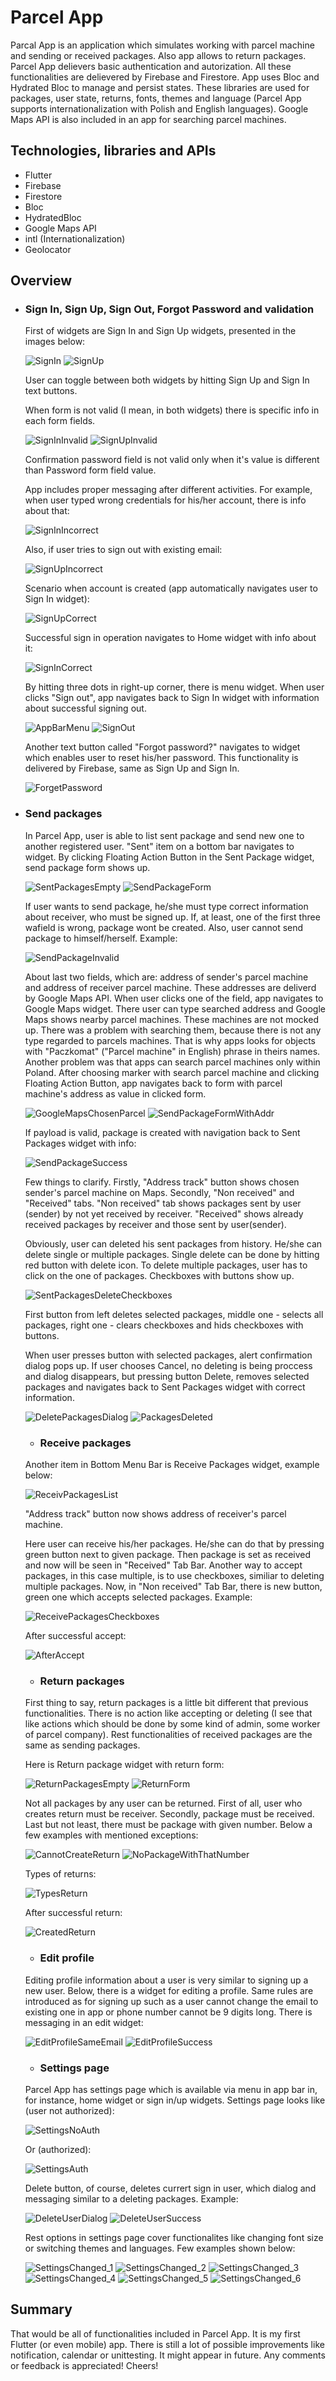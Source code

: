 # Parcel App

Parcal App is an application which simulates working with parcel machine and sending or received packages. Also app allows to return packages. Parcel App delievers basic authentication and autorization. All these functionalities are delievered by Firebase and Firestore. App uses Bloc and Hydrated Bloc to manage and persist states. These libraries are used for packages, user state, returns, fonts, themes and language (Parcel App supports internationalization with Polish and English languages). Google Maps API is also included in an app for searching parcel machines. 

## Technologies, libraries and APIs

* Flutter
* Firebase
* Firestore
* Bloc
* HydratedBloc
* Google Maps API
* intl (Internationalization)
* Geolocator


## Overview

* ### Sign In, Sign Up, Sign Out, Forgot Password and validation
    First of widgets are Sign In and Sign Up widgets, presented in the images below: 

    ![SignIn](assets/images/readme/SignIn.png) 
    ![SignUp](assets/images/readme/SignUp.png)
    
    User can toggle between both widgets by hitting Sign Up and Sign In text buttons.


    When form is not valid (I mean, in both widgets) there is specific info in each form fields. 
    
    ![SignInInvalid](assets/images/readme/SignInInvalid.png) 
    ![SignUpInvalid](assets/images/readme/SignUpInvalid.png)     


    Confirmation password field is not valid only when it's value is different than Password form field value.

    App includes proper messaging after different activities. For example, when user typed wrong credentials for his/her account, there is info about that:
    
    ![SignInIncorrect](assets/images/readme/SignInIncorrect.png)    

    Also, if user tries to sign out with existing email:
    
    ![SignUpIncorrect](assets/images/readme/SignUpIncorrect.png) 


    Scenario when account is created (app automatically navigates user to Sign In widget):
    
    ![SignUpCorrect](assets/images/readme/SignUpCorrect.png) 

    Successful sign in operation navigates to Home widget with info about it:
    
    ![SignInCorrect](assets/images/readme/SignInCorrect.png) 
    
    By hitting three dots in right-up corner, there is menu widget. When user clicks "Sign out", app navigates back to Sign In widget with information about successful signing out.

    ![AppBarMenu](assets/images/readme/AppBarMenu.png) 
    ![SignOut](assets/images/readme/SignOut.png) 

    Another text button called "Forgot password?" navigates to widget which enables user to reset his/her password. This functionality is delivered by Firebase, same as Sign Up and Sign In.
    
    ![ForgetPassword](assets/images/readme/ForgotPassword.png)

* ### Send packages
    In Parcel App, user is able to list sent package and send new one to another registered user. "Sent" item on a bottom bar navigates to widget. By clicking Floating Action Button in the Sent Package widget, send package form shows up. 

    ![SentPackagesEmpty](assets/images/readme/SentPackagesEmpty.png) 
    ![SendPackageForm](assets/images/readme/SendPackageForm.png) 
    
    If user wants to send package, he/she must type correct information about receiver, who must be signed up. If, at least, one of the first three wafield is wrong, package wont be created. Also, user cannot send package to himself/herself. Example:

     ![SendPackageInvalid](assets/images/readme/SendPackageInvalid.png) 

     About last two fields, which are: address of sender's parcel machine and address of receiver parcel machine. These addresses are deliverd by Google Maps API. When user clicks one of the field, app navigates to Google Maps widget. There user can type searched address and Google Maps shows nearby parcel machines. These machines are not mocked up. There was a problem with searching them, because there is not any type regarded to parcels machines. That is why apps looks for objects with "Paczkomat" ("Parcel machine" in English) phrase in theirs names. Another problem was that apps can search parcel machines only within Poland. After choosing marker with search parcel machine and clicking Floating Action Button, app navigates back to form with parcel machine's address as value in clicked form. 
    
    ![GoogleMapsChosenParcel](assets/images/readme/GoogleMapsChosenParcel.png) 
    ![SendPackageFormWithAddr](assets/images/readme/SendPackageFormWithAddr.png) 

    If payload is valid, package is created with navigation back to Sent Packages widget with info:

    ![SendPackageSuccess](assets/images/readme/SendPackageSuccess.png) 


    Few things to clarify. Firstly, "Address track" button shows chosen sender's parcel machine on Maps. Secondly, "Non received" and "Received" tabs. "Non received" tab shows packages sent by user (sender) by not yet received by receiver. "Received" shows already received packages by receiver and those sent by user(sender).

    Obviously, user can deleted his sent packages from history. He/she can delete single or multiple packages. Single delete can be done by hitting red button with delete icon. To delete multiple packages, user has to click on the one of packages. Checkboxes with buttons show up. 

    ![SentPackagesDeleteCheckboxes](assets/images/readme/SentPackagesDeleteCheckboxes.png) 

    First button from left deletes selected packages, middle one - selects all packages, right one - clears checkboxes and hids checkboxes with buttons. 

    When user presses button with selected packages, alert confirmation dialog pops up. If user chooses Cancel, no deleting is being proccess and dialog disappears, but pressing button Delete, removes selected packages and navigates back to Sent Packages widget with correct information.

    ![DeletePackagesDialog](assets/images/readme/DeletePackagesDialog.png) 
    ![PackagesDeleted](assets/images/readme/PackagesDeleted.png) 

    * ### Receive packages

    Another item in Bottom Menu Bar is Receive Packages widget, example below:

    ![ReceivPackagesList](assets/images/readme/ReceivPackagesList.png) 

    "Address track" button now shows address of receiver's parcel machine. 

    Here user can receive his/her packages. He/she can do that by pressing green button next to given package. Then package is set as received and now will be seen in "Received" Tab Bar. Another way to accept packages, in this case multiple, is to use checkboxes, similiar to deleting multiple packages. Now, in "Non received" Tab Bar, there is new button, green one which accepts selected packages. Example:

    ![ReceivePackagesCheckboxes](assets/images/readme/ReceivePackagesCheckboxes.png) 

    After successful accept:

    ![AfterAccept](assets/images/readme/AfterAccept.png)

    * ### Return packages
    
    First thing to say, return packages is a little bit different that previous functionalities. There is no action like accepting or deleting (I see that like actions which should be done by some kind of admin, some worker of parcel company). Rest functionalities of received packages are the same as sending packages. 

    Here is Return package widget with return form:

    ![ReturnPackagesEmpty](assets/images/readme/ReturnPackagesEmpty.png)
    ![ReturnForm](assets/images/readme/ReturnForm.png)

    Not all packages by any user can be returned. First of all, user who creates return must be receiver. Secondly, package must be received. Last but not least, there must be package with given number. Below a few examples with mentioned exceptions:

    ![CannotCreateReturn](assets/images/readme/CannotCreateReturn.png)
    ![NoPackageWithThatNumber](assets/images/readme/NoPackageWithThatNumber.png)

    Types of returns:

    ![TypesReturn](assets/images/readme/TypesReturn.png)


    After successful return:

     ![CreatedReturn](assets/images/readme/CreatedReturn.png)

    * ### Edit profile
  
    Editing profile information about a user is very similar to signing up a new user. Below, there is a widget for editing a profile. Same rules are introduced as for signing up such as a user cannot change the email to existing one in app or phone number cannot be 9 digits long. There is messaging in an edit widget:

     ![EditProfileSameEmail](assets/images/readme/EditProfileSameEmail.png)
     ![EditProfileSuccess](assets/images/readme/EditProfileSuccess.png)
       
    * ### Settings page
    
    Parcel App has settings page which is available via menu in app bar in, for instance, home widget or sign in/up widgets. Settings page looks like (user not authorized):

    ![SettingsNoAuth](assets/images/readme/SettingsNoAuth.png)
    
    Or (authorized):

    ![SettingsAuth](assets/images/readme/SettingsAuth.png)


    Delete button, of course, deletes currert sign in user, which dialog and messaging similar to a deleting packages. Example:

    ![DeleteUserDialog](assets/images/readme/DeleteUserDialog.png)
    ![DeleteUserSuccess](assets/images/readme/DeleteUserSuccess.png)
    
    Rest options in settings page cover functionalites like changing font size or switching themes and languages. Few examples shown below:

    ![SettingsChanged_1](assets/images/readme/SettingsChanged_1.png)
    ![SettingsChanged_2](assets/images/readme/SettingsChanged_2.png)
    ![SettingsChanged_3](assets/images/readme/SettingsChanged_3.png)
    ![SettingsChanged_4](assets/images/readme/SettingsChanged_4.png)
    ![SettingsChanged_5](assets/images/readme/SettingsChanged_5.png)
    ![SettingsChanged_6](assets/images/readme/SettingsChanged_6.png)
    
## Summary
That would be all of functionalities included in Parcel App. It is my first Flutter (or even mobile) app. There is still a lot of possible improvements like notification, calendar or unittesting. It might appear in future. Any comments or feedback is appreciated! Cheers!
